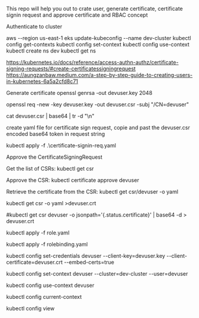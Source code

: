 This repo will help you out to crate user, generate certificate, certificate signin request and approve certificate and RBAC concept

Authenticate to cluster

aws --region us-east-1 eks update-kubeconfig --name dev-cluster
kubectl config get-contexts
kubectl config set-context <context-name>
kubectl config use-context <context-name>
kubectl create ns dev
kubectl get ns

https://kubernetes.io/docs/reference/access-authn-authz/certificate-signing-requests/#create-certificatessigningrequest <k8s document>
https://aungzanbaw.medium.com/a-step-by-step-guide-to-creating-users-in-kubernetes-6a5a2cfd8c71

Generate certificate
openssl genrsa -out devuser.key 2048

openssl req -new -key devuser.key -out devuser.csr -subj "/CN=devuser"

cat devuser.csr | base64 | tr -d "\n"

create yaml file for certificate sign request, copie and past the devuser.csr encoded base64 token in request string

kubectl apply -f .\certificate-signin-req.yaml

Approve the CertificateSigningRequest

Get the list of CSRs: kubectl get csr

Approve the CSR: kubectl certificate approve devuser

Retrieve the certificate from the CSR: kubectl get csr/devuser -o yaml

kubectl get csr -o yaml >devuser.crt

#kubectl get csr devuser -o jsonpath='{.status.certificate}' | base64 -d  > devuser.crt

kubectl apply -f role.yaml

kubectl apply -f rolebinding.yaml

kubectl config set-credentials devuser --client-key=devuser.key --client-certificate=devuser.crt --embed-certs=true

kubectl config set-context devuser --cluster=dev-cluster --user=devuser

kubectl config use-context devuser

kubectl config current-context

kubectl config view



